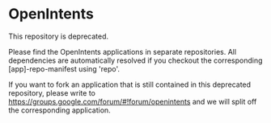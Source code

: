 OpenIntents
===========

This repository is deprecated.

Please find the OpenIntents applications in separate repositories.
All dependencies are automatically resolved if you checkout the corresponding
[app]-repo-manifest using 'repo'.

If you want to fork an application that is still contained in this deprecated
repository, please write to 
https://groups.google.com/forum/#!forum/openintents
and we will split off the corresponding application.

